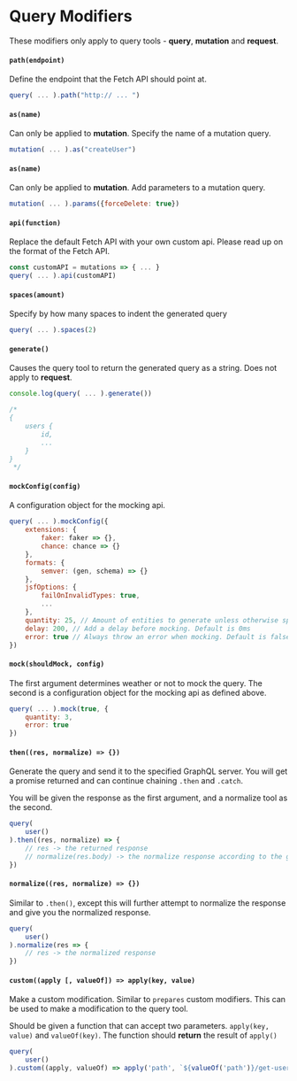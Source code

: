 # Query Modifiers

These modifiers only apply to query tools - **query**, **mutation** and **request**.

#### `path(endpoint)`

Define the endpoint that the Fetch API should point at.

```javascript
query( ... ).path("http:// ... ")
```

#### `as(name)`

Can only be applied to **mutation**. Specify the name of a mutation query.

```javascript
mutation( ... ).as("createUser")
```

#### `as(name)`

Can only be applied to **mutation**. Add parameters to a mutation query.

```javascript
mutation( ... ).params({forceDelete: true})
```

#### `api(function)`

Replace the default Fetch API with your own custom api. Please read up on the format of the Fetch API.

```javascript
const customAPI = mutations => { ... }
query( ... ).api(customAPI)
```

#### `spaces(amount)`

Specify by how many spaces to indent the generated query

```javascript
query( ... ).spaces(2)
```

#### `generate()`

Causes the query tool to return the generated query as a string. Does not apply to **request**.

```javascript
console.log(query( ... ).generate())

/*
{
    users {
        id,
        ...
    }
}
 */
```

#### `mockConfig(config)`

A configuration object for the mocking api.

```javascript
query( ... ).mockConfig({
    extensions: {
        faker: faker => {},
        chance: chance => {}
    },
    formats: {
        semver: (gen, schema) => {}
    },
    jsfOptions: {
        failOnInvalidTypes: true,
        ...
    },
    quantity: 25, // Amount of entities to generate unless otherwise specified in a query
    delay: 200, // Add a delay before mocking. Default is 0ms
    error: true // Always throw an error when mocking. Default is false
})
```

#### `mock(shouldMock, config)`

The first argument determines weather or not to mock the query. The second is a configuration object for the mocking api as defined above.

```javascript
query( ... ).mock(true, {
    quantity: 3,
    error: true
})
```

#### `then((res, normalize) => {})`

Generate the query and send it to the specified GraphQL server. You will get a promise returned and can continue chaining `.then` and `.catch`.

You will be given the response as the first argument, and a normalize tool as the second.

```javascript
query(
    user()
).then((res, normalize) => {
    // res -> the returned response
    // normalize(res.body) -> the normalize response according to the given model structure.
})
```

#### `normalize((res, normalize) => {})`

Similar to `.then()`, except this will further attempt to normalize the response and give you the normalized response.

```javascript
query(
    user()
).normalize(res => {
    // res -> the normalized response
})
```

#### `custom((apply [, valueOf]) => apply(key, value)`

Make a custom modification. Similar to `prepares` custom modifiers. This can be used to make a modification to the query tool.

Should be given a function that can accept two parameters. `apply(key, value)` and `valueOf(key)`. The function should **return** the result of `apply()`

```javascript
query(
    user()
).custom((apply, valueOf) => apply('path', `${valueOf('path')}/get-users`))
```
